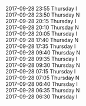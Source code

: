 2017-09-28 23:55 Thursday  I  
2017-09-28 23:50 Thursday  N  
2017-09-28 20:15 Thursday  I  
2017-09-28 20:10 Thursday  N  
2017-09-28 20:05 Thursday  I  
2017-09-28 17:40 Thursday  N  
2017-09-28 17:35 Thursday  I  
2017-09-28 09:40 Thursday  N  
2017-09-28 09:35 Thursday  I  
2017-09-28 09:30 Thursday  N  
2017-09-28 07:15 Thursday  I  
2017-09-28 07:05 Thursday  N  
2017-09-28 06:40 Thursday  I  
2017-09-28 06:35 Thursday  N  
2017-09-28 06:30 Thursday  I  
